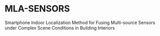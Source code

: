 # MLA-SENSORS
Smartphone Indoor Localization Method for Fusing Multi-source Sensors under Complex Scene Conditions in Building Interiors
